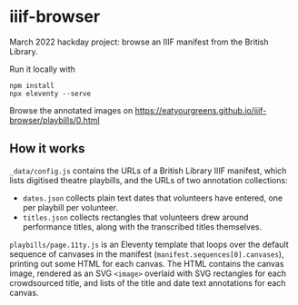 # iiif-browser
March 2022 hackday project: browse an IIIF manifest from the British Library.

Run it locally with
```
npm install
npx eleventy --serve
```

Browse the annotated images on
https://eatyourgreens.github.io/iiif-browser/playbills/0.html

## How it works

`_data/config.js` contains the URLs of a British Library IIIF manifest, which lists digitised theatre playbills, and the URLs of two annotation collections:
- `dates.json` collects plain text dates that volunteers have entered, one per playbill per volunteer.
- `titles.json` collects rectangles that volunteers drew around performance titles, along with the transcribed titles themselves.

`playbills/page.11ty.js` is an Eleventy template that loops over the default sequence of canvases in the manifest (`manifest.sequences[0].canvases`), printing out some HTML for each canvas. The HTML contains the canvas image, rendered as an SVG `<image>` overlaid with SVG rectangles for each crowdsourced title, and lists of the title and date text annotations for each canvas.
